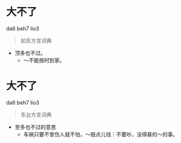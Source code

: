 # 大不了
da6 beh7 lio3
> 如东方言词典
- 顶多也不过。
  - ～不能按时到家。

# 大不了
da6 beh7 lio3
> 东台方言词典
- 至多也不过的意思
  - 车祸只要不曾伤人就不怕，～赔点儿钱｜不要吵，没得甚的～的事。
